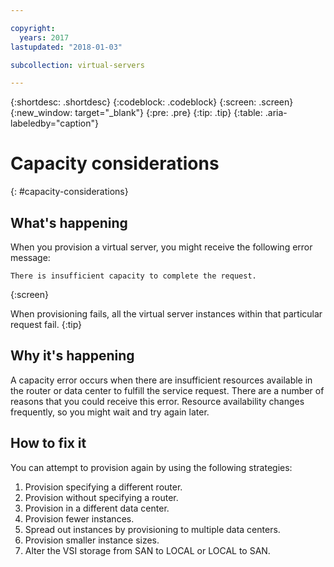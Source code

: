 ```yaml
---

copyright:
  years: 2017
lastupdated: "2018-01-03"

subcollection: virtual-servers

---
```


{:shortdesc: .shortdesc}
{:codeblock: .codeblock}
{:screen: .screen}
{:new_window: target="_blank"}
{:pre: .pre}
{:tip: .tip}
{:table: .aria-labeledby="caption"}


# Capacity considerations
{: #capacity-considerations}

## What's happening

When you provision a virtual server, you might receive the following error message:

```
There is insufficient capacity to complete the request.
```
{:screen}

When provisioning fails, all the virtual server instances within that particular request fail.
{:tip}

## Why it's happening

A capacity error occurs when there are insufficient resources available in the router or data center to fulfill the service request. There are a number of reasons that you could receive this error. Resource availability changes frequently, so you might wait and try again later.

## How to fix it

You can attempt to provision again by using the following strategies:

1. Provision specifying a different router.  
2. Provision without specifying a router.
3. Provision in a different data center.
4. Provision fewer instances.
5. Spread out instances by provisioning to multiple data centers.
6. Provision smaller instance sizes.
7. Alter the VSI storage from SAN to LOCAL or LOCAL to SAN.
